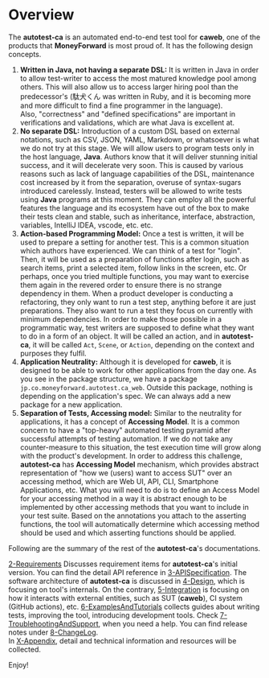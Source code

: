 # Overview

The **autotest-ca** is an automated end-to-end test tool for **caweb**, one of the products that **MoneyForward** is most proud of.
It has the following design concepts.

1. **Written in Java, not having a separate DSL:**
It is written in Java in order to allow test-writer to access the most matured knowledge pool among others.
This will also allow us to access larger hiring pool than the predecessor's (駄犬くん was written in Ruby, and it is becoming more and more difficult to find a fine programmer in the language).  
Also, "correctness" and "defined specifications" are important in verifications and validations, which are what Java is excellent at.
2. **No separate DSL:**
Introduction of a custom DSL based on external notations, such as CSV, JSON, YAML, Markdown, or whatsoever is what we do not try at this stage.
We will allow users to program tests only in the host language, **Java**.
Authors know that it will deliver stunning initial success, and it will decelerate very soon.
This is caused by various reasons such as lack of language capabilities of the DSL, maintenance cost increased by it from the separation, overuse of syntax-sugars introduced carelessly.
Instead, testers will be allowed to write tests using **Java** programs at this moment.
They can employ all the powerful features the language and its ecosystem have out of the box to make their tests clean and stable, such as inheritance, interface, abstraction, variables, IntelliJ IDEA, vscode, etc. etc. 
3. **Action-based Programming Model:**
Once a test is written, it will be used to prepare a setting for another test.
This is a common situation which authors have experienced.
We can think of a test for "login".
Then, it will be used as a preparation of functions after login, such as search items, print a selected item, follow links in the screen, etc.
Or perhaps, once you tried multiple functions, you may want to exercise them again in the revered order to ensure there is no strange dependency in them.
When a product developer is conducting a refactoring, they only want to run a test step, anything before it are just preparations.
They also want to run a test they focus on currently with minimum dependencies.
In order to make those possible in a programmatic way, test writers are supposed to define what they want to do in a form of an object.
It will be called an action, and in **autotest-ca**, it will be called `Act`, `Scene`, or `Action`, depending on the context and purposes they fulfil.
4. **Application Neutrality:**
Although it is developed for **caweb**, it is designed to be able to work for other applications from the day one.
As you see in the package structure, we have a package `jp.co.moneyforward.autotest.ca_web`.
Outside this package, nothing is depending on the application's spec.
We can always add a new package for a new application.
5. **Separation of Tests, Accessing model:**
Similar to the neutrality for applications, it has a concept of **Accessing Model**.
It is a common concern to have a "top-heavy" automated testing pyramid after successful attempts of testing automation.
If we do not take any counter-measure to this situation, the test execution time will grow along with the product's development.
In order to address this challenge, **autotest-ca** has **Accessing Model** mechanism, which provides abstract representation of "how we (users) want to access SUT" over an accessing method, which are Web UI, API, CLI, Smartphone Applications, etc.
What you will need to do is to define an Access Model for your accessing method in a way it is abstract enough to be implemented by other accessing methods that you want to include in your test suite.
Based on the annotations you attach to the asserting functions, the tool will automatically determine which accessing method should be used and which asserting functions should be applied.

Following are the summary of the rest of the **autotest-ca**'s documentations.

[2-Requirements](../2-Requirements/index.md) Discusses requirement items for **autotest-ca**'s initial version.
You can find the detail API reference in [3-APISpecification](../3-APISpecification/index.md).
The software architecture of **autotest-ca** is discussed in [4-Design](../4-Design/index.md), which is focusing on tool's internals.
On the contrary, [5-Integration](../5-Integration/index.md) is focusing on how it interacts with external entities, such as SUT (**caweb**),  CI system (GitHub actions), etc. 
[6-ExamplesAndTutorials](../6-ExamplesAndTutorials/index.md) collects guides about writing tests, improving the tool, introducing development tools. 
Check [7-TroublehootingAndSupport](../7-TroubleshootingAndSupport/index.md), when you need a help.
You can find release notes under [8-ChangeLog](../8-ChangeLog/index.md).  
In [X-Appendix](../X-Appendix/index.md), detail and technical information and resources will be collected.

Enjoy!

